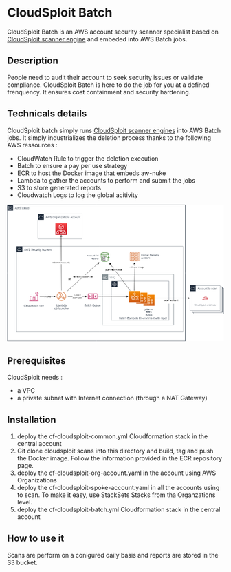 # CloudSploit Batch

CloudSploit Batch is an AWS account security scanner specialist based on [CloudSploit scanner engine](https://github.com/cloudsploit/scans) and embeded into AWS Batch jobs.

## Description

People need to audit their account to seek security issues or validate compliance. CloudSploit Batch is here to do the job for you at a defined frenquency.
It ensures cost containment and security hardening.

## Technicals details

CloudSploit batch simply runs [CloudSploit scanner engines](https://github.com/cloudsploit/scans) into AWS Batch jobs.
It simply industrializes the deletion process thanks to the following AWS ressources :
- CloudWatch Rule to trigger the deletion execution
- Batch to ensure a pay per use strategy
- ECR to host the Docker image that embeds aw-nuke
- Lambda to gather the accounts to perform and submit the jobs
- S3 to store generated reports
- Cloudwatch Logs to log the global acitivity

![CloudSploit Batch Diagram](images/cloudsploitbatch-diagram.png)

## Prerequisites

CloudSploit needs :
- a VPC
- a private subnet with Internet connection (through a NAT Gateway)

## Installation

1. deploy the cf-cloudsploit-common.yml Cloudformation stack in the central account
2. Git clone cloudsploit scans into this directory and build, tag and push the Docker image. Follow the information provided in the ECR repository page.
3. deploy the cf-cloudsploit-org-account.yaml in the account using AWS Organizations
4. deploy the cf-cloudsploit-spoke-account.yaml in all the accounts using to scan. To make it easy, use StackSets Stacks from tha Organzations level.
6. deploy the cf-cloudsploit-batch.yml Cloudformation stack in the central account

## How to use it
Scans are perform on a conigured daily basis and reports are stored in the S3 bucket.


